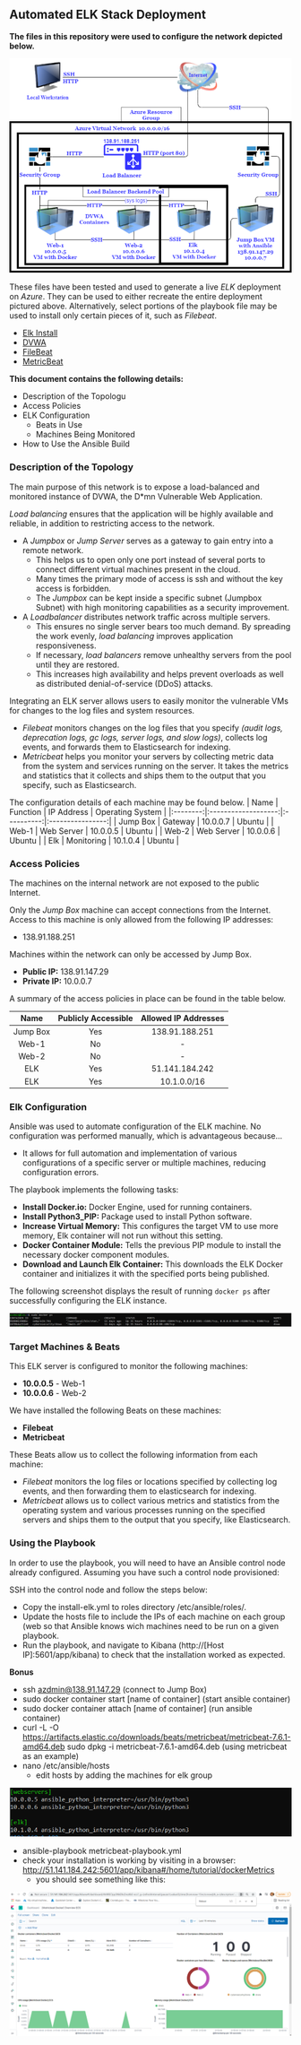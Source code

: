 ## Automated ELK Stack Deployment

**The files in this repository were used to configure the network depicted below.**

 <img src="https://github.com/Elianella/HW13-Project1/blob/main/Scripts/ansible/Images/Diagram.png"> 

These files have been tested and used to generate a live _ELK_ deployment on _Azure_. They can be used to either recreate the entire deployment pictured above. Alternatively, select portions of the playbook file may be used to install only certain pieces of it, such as _Filebeat_.

- <a href="https://github.com/Elianella/HW13-Project1/blob/main/Scripts/ansible/Elk/install-elk.yml">Elk Install</a>
- <a href="https://github.com/Elianella/HW13-Project1/blob/main/Scripts/ansible/DVWA/pentest.yml">DVWA</a>
- <a href="https://github.com/Elianella/HW13-Project1/blob/main/Scripts/ansible/filebeat/roles/filebeat-playbook.yml">FileBeat</a>
- <a href="https://github.com/Elianella/HW13-Project1/blob/main/Scripts/ansible/metricbeat/roles/metricbeat-playbook.yml">MetricBeat</a>

**This document contains the following details:**
- Description of the Topologu
- Access Policies
- ELK Configuration
  - Beats in Use
  - Machines Being Monitored
- How to Use the Ansible Build


### Description of the Topology

The main purpose of this network is to expose a load-balanced and monitored instance of DVWA, the D*mn Vulnerable Web Application.

_Load balancing_ ensures that the application will be highly available and reliable, in addition to restricting access to the network.
- A _Jumpbox_ or _Jump Server_ serves as a gateway to gain entry into a remote network. 
  - This helps us to open only one port instead of several ports to connect different virtual machines present in the cloud. 
  - Many times the primary mode of access is ssh and without the key access is forbidden.
  - The _Jumpbox_ can be kept inside a specific subnet (Jumpbox Subnet) with high monitoring capabilities as a security improvement.
- A _Loadbalancer_ distributes network traffic across multiple servers.
  - This ensures no single server bears too much demand. By spreading the work evenly, _load balancing_ improves application responsiveness.
  - If necessary, _load balancers_ remove  unhealthy servers from the pool until they are restored.
  - This increases high availability and helps prevent overloads as well as distributed denial-of-service (DDoS) attacks.

Integrating an ELK server allows users to easily monitor the vulnerable VMs for changes to the log files and system resources.
- _Filebeat_ monitors changes on the log files that you specify _(audit logs, deprecation logs, gc logs, server logs, and slow logs)_, collects log events, and forwards them to Elasticsearch for indexing.
- _Metricbeat_ helps you monitor your servers by collecting metric data from the system and services running on the server.  It takes the metrics and statistics that it collects and ships them to the output that you specify, such as Elasticsearch.

The configuration details of each machine may be found below.
|   Name   |       Function      | IP Address | Operating System |
|:--------:|:-------------------:|:----------:|:----------------:|
| Jump Box |       Gateway       |  10.0.0.7  |      Ubuntu      |
|   Web-1  |      Web Server     |  10.0.0.5  |      Ubuntu      |
|   Web-2  |      Web Server     |  10.0.0.6  |      Ubuntu      |
|    Elk   |      Monitoring     |  10.1.0.4  |      Ubuntu      |

### Access Policies

The machines on the internal network are not exposed to the public Internet. 

Only the _Jump Box_ machine can accept connections from the Internet. Access to this machine is only allowed from the following IP addresses:
- 138.91.188.251

Machines within the network can only be accessed by Jump Box.
- **Public IP:** 138.91.147.29
- **Private IP:** 10.0.0.7

A summary of the access policies in place can be found in the table below.

|      Name     |   Publicly Accessible   | Allowed IP Addresses |
|:-------------:|:-----------------------:|:--------------------:|
|    Jump Box   |           Yes           |    138.91.188.251    |
|     Web-1     |            No           |           -          |
|     Web-2     |            No           |           -          |
|      ELK      |           Yes           |    51.141.184.242    |
|      ELK      |           Yes           |      10.1.0.0/16     |

### Elk Configuration

Ansible was used to automate configuration of the ELK machine. No configuration was performed manually, which is advantageous because...
- It allows for full automation and implementation of various configurations of a specific server or multiple machines, reducing configuration errors.

The playbook implements the following tasks:
- **Install Docker.io:** Docker Engine, used for running containers.
- **Install Python3_PIP:** Package used to install Python software.
- **Increase Virtual Memory:** This configures the target VM to use more memory, Elk container will not run without this setting.
- **Docker Container Module:** Tells the previous PIP module to install the necessary docker component modules.
- **Download and Launch Elk Container:** This downloads the ELK Docker container and initializes it with the specified ports being published.

The following screenshot displays the result of running `docker ps` after successfully configuring the ELK instance.

<img src="https://github.com/Elianella/HW13-Project1/blob/main/Scripts/ansible/Images/docker-ps.png">

### Target Machines & Beats
This ELK server is configured to monitor the following machines:
- **10.0.0.5** - Web-1
- **10.0.0.6** - Web-2

We have installed the following Beats on these machines:
- **Filebeat**
- **Metricbeat**

These Beats allow us to collect the following information from each machine:
- _Filebeat_ monitors the log files or locations specified by collecting log events, and then forwarding them to elasticsearch for indexing.
- _Metricbeat_ allows us to collect various metrics and statistics from the operating system and various processes running on the specified servers and ships them to the output that you specify, like Elasticsearch.

### Using the Playbook
In order to use the playbook, you will need to have an Ansible control node already configured. Assuming you have such a control node provisioned: 

SSH into the control node and follow the steps below:
- Copy the install-elk.yml to roles directory /etc/ansible/roles/.
- Update the hosts file to include the IPs of each machine on each group (web so that Ansible knows wich machines need to be run on a given playbook.
- Run the playbook, and navigate to Kibana (http://[Host IP]:5601/app/kibana) to check that the installation worked as expected.


**Bonus**
- ssh azdmin@138.91.147.29 (connect to Jump Box)
- sudo docker container start [name of container] (start ansible container)
- sudo docker container attach [name of container] (run ansible container)
- curl -L -O https://artifacts.elastic.co/downloads/beats/metricbeat/metricbeat-7.6.1-amd64.deb
sudo dpkg -i metricbeat-7.6.1-amd64.deb (using metricbeat as an example)
- nano /etc/ansible/hosts
  -  edit hosts by adding the machines for elk group
<img src="https://github.com/Elianella/HW13-Project1/blob/main/Scripts/ansible/Images/hosts.png">

- ansible-playbook metricbeat-playbook.yml
- check your installation is working by visiting in a browser: http://51.141.184.242:5601/app/kibana#/home/tutorial/dockerMetrics
  - you should see something like this:
<img src="https://github.com/Elianella/HW13-Project1/blob/main/Scripts/ansible/Images/Metricbeat-dashboard.png">
